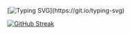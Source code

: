 [![Typing SVG](https://readme-typing-svg.demolab.com?font=Fira+Code&pause=1000&color=000000&center=true&vCenter=true&width=435&lines=Hello+welcome+my+profile;Student+of+programming+and+Database.)](https://git.io/typing-svg)


[![GitHub Streak](https://streak-stats.demolab.com?user=fabiobrg&theme=calm&locale=pt_BR&mode=weekly)](https://git.io/streak-stats)

<!--
**fabiobrg/fabiobrg** is a ✨ _special_ ✨ repository because its `README.md` (this file) appears on your GitHub profile.

Here are some ideas to get you started:

- 🔭 I’m currently working on ...
- 🌱 I’m currently learning ...
- 👯 I’m looking to collaborate on ...
- 🤔 I’m looking for help with ...
- 💬 Ask me about ...
- 📫 How to reach me: ...
- 😄 Pronouns: ...
- ⚡ Fun fact: ...
-->
